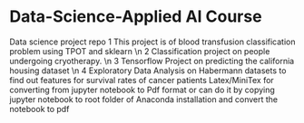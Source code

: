 # Data-Science-Applied AI Course
Data science project repo
1 This project is of blood transfusion classification problem using TPOT and sklearn \n
2 Classification project on people undergoing cryotherapy. \n
3 Tensorflow Project on predicting the california housing dataset \n
4 Exploratory Data Analysis on Habermann datasets to find out features for survival rates of cancer patients
Latex/MiniTex for converting from jupyter notebook to Pdf format or can do it by copying jupyter notebook to root folder of Anaconda installation and convert the notebook to pdf

